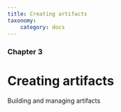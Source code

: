 ```yaml
---
title: Creating artifacts
taxonomy:
    category: docs
---
```


### Chapter 3

# Creating artifacts

Building and managing artifacts
